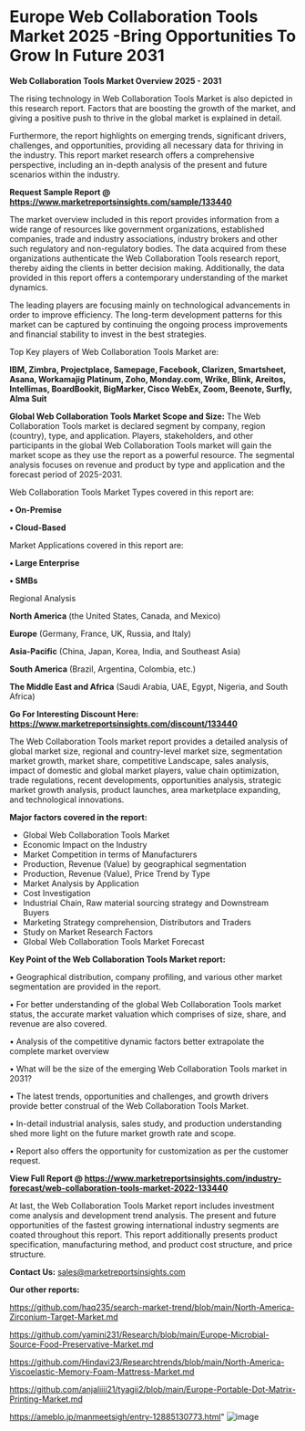 # Europe Web Collaboration Tools Market 2025 -Bring Opportunities To Grow In Future 2031

<Strong> Web Collaboration Tools Market Overview 2025 - 2031</strong>

The rising technology in Web Collaboration Tools Market is also depicted in this research report. Factors that are boosting the growth of the market, and giving a positive push to thrive in the global market is explained in detail.

Furthermore, the report highlights on emerging trends, significant drivers, challenges, and opportunities, providing all necessary data for thriving in the industry. This report market research offers a comprehensive perspective, including an in-depth analysis of the present and future scenarios within the industry.

<strong>Request Sample Report @ <a href=https://www.marketreportsinsights.com/sample/133440>https://www.marketreportsinsights.com/sample/133440</a></strong>

The market overview included in this report provides information from a wide range of resources like government organizations, established companies, trade and industry associations, industry brokers and other such regulatory and non-regulatory bodies. The data acquired from these organizations authenticate the Web Collaboration Tools research report, thereby aiding the clients in better decision making. Additionally, the data provided in this report offers a contemporary understanding of the market dynamics.

The leading players are focusing mainly on technological advancements in order to improve efficiency. The long-term development patterns for this market can be captured by continuing the ongoing process improvements and financial stability to invest in the best strategies.

Top Key players of Web Collaboration Tools Market are:

<strong>IBM, Zimbra, Projectplace, Samepage, Facebook, Clarizen, Smartsheet, Asana, Workamajig Platinum, Zoho, Monday.com, Wrike, Blink, Areitos, Intellimas, BoardBookit, BigMarker, Cisco WebEx, Zoom, Beenote, Surfly, Alma Suit</strong>

<strong><b>Global Web Collaboration Tools Market Scope and Size:</b></strong>
The Web Collaboration Tools market is declared segment by company, region (country), type, and application. Players, stakeholders, and other participants in the global Web Collaboration Tools market will gain the market scope as they use the report as a powerful resource. The segmental analysis focuses on revenue and product by type and application and the forecast period of 2025-2031.

Web Collaboration Tools Market Types covered in this report are:

<strong>• On-Premise

• Cloud-Based</strong>

Market Applications covered in this report are:

<strong>• Large Enterprise

• SMBs</strong> 

Regional Analysis

<strong>North America</strong> (the United States, Canada, and Mexico)

<strong>Europe</strong> (Germany, France, UK, Russia, and Italy)

<strong>Asia-Pacific</strong> (China, Japan, Korea, India, and Southeast Asia)

<strong>South America</strong> (Brazil, Argentina, Colombia, etc.)

<strong>The Middle East and Africa</strong> (Saudi Arabia, UAE, Egypt, Nigeria, and South Africa)

<strong>Go For Interesting Discount Here: <a href=https://www.marketreportsinsights.com/discount/133440>https://www.marketreportsinsights.com/discount/133440</a></strong>

The Web Collaboration Tools market report provides a detailed analysis of global market size, regional and country-level market size, segmentation market growth, market share, competitive Landscape, sales analysis, impact of domestic and global market players, value chain optimization, trade regulations, recent developments, opportunities analysis, strategic market growth analysis, product launches, area marketplace expanding, and technological innovations.

<strong><b>Major factors covered in the report:</b></strong>
<ul>
  <li>Global Web Collaboration Tools Market </li>
  <li>Economic Impact on the Industry</li>
  <li>Market Competition in terms of Manufacturers</li>
  <li>Production, Revenue (Value) by geographical segmentation</li>
  <li>Production, Revenue (Value), Price Trend by Type</li>
  <li>Market Analysis by Application</li>
  <li>Cost Investigation</li>
  <li>Industrial Chain, Raw material sourcing strategy and Downstream Buyers</li>
  <li>Marketing Strategy comprehension, Distributors and Traders</li>
  <li>Study on Market Research Factors</li>
  <li>Global Web Collaboration Tools Market Forecast</li>
</ul>

<strong><b>Key Point of the Web Collaboration Tools Market report:</b></strong>

• Geographical distribution, company profiling, and various other market segmentation are provided in the report.

• For better understanding of the global Web Collaboration Tools market status, the accurate market valuation which comprises of size, share, and revenue are also covered.

• Analysis of the competitive dynamic factors better extrapolate the complete market overview

• What will be the size of the emerging Web Collaboration Tools market in 2031?

• The latest trends, opportunities and challenges, and growth drivers provide better construal of the Web Collaboration Tools Market.

• In-detail industrial analysis, sales study, and production understanding shed more light on the future market growth rate and scope.

• Report also offers the opportunity for customization as per the customer request.

<strong><b>View Full Report @ <a href=https://www.marketreportsinsights.com/industry-forecast/web-collaboration-tools-market-2022-133440>https://www.marketreportsinsights.com/industry-forecast/web-collaboration-tools-market-2022-133440</a></b></strong>


At last, the Web Collaboration Tools Market report includes investment come analysis and development trend analysis. The present and future opportunities of the fastest growing international industry segments are coated throughout this report. This report additionally presents product specification, manufacturing method, and product cost structure, and price structure.

<strong>Contact Us:</strong>
sales@marketreportsinsights.com

<strong>Our other reports:</strong>

<a href=https://github.com/haq235/search-market-trend/blob/main/North-America-Zirconium-Target-Market.md>https://github.com/haq235/search-market-trend/blob/main/North-America-Zirconium-Target-Market.md</a>

<a href=https://github.com/yamini231/Research/blob/main/Europe-Microbial-Source-Food-Preservative-Market.md>https://github.com/yamini231/Research/blob/main/Europe-Microbial-Source-Food-Preservative-Market.md</a>

<a href=https://github.com/Hindavi23/Researchtrends/blob/main/North-America-Viscoelastic-Memory-Foam-Mattress-Market.md>https://github.com/Hindavi23/Researchtrends/blob/main/North-America-Viscoelastic-Memory-Foam-Mattress-Market.md</a>

<a href=https://github.com/anjaliiii21/tyagii2/blob/main/Europe-Portable-Dot-Matrix-Printing-Market.md>https://github.com/anjaliiii21/tyagii2/blob/main/Europe-Portable-Dot-Matrix-Printing-Market.md</a>

<a href=https://ameblo.jp/manmeetsigh/entry-12885130773.html>https://ameblo.jp/manmeetsigh/entry-12885130773.html</a>"
![image](https://github.com/user-attachments/assets/54176e4b-5c60-450c-8a26-3e717d323f59)
